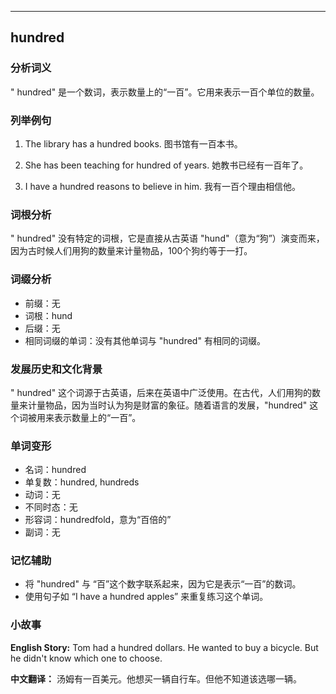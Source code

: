 
---------------
## hundred
### 分析词义
" hundred" 是一个数词，表示数量上的“一百”。它用来表示一百个单位的数量。

### 列举例句
1. The library has a hundred books.
   图书馆有一百本书。

2. She has been teaching for hundred of years.
   她教书已经有一百年了。

3. I have a hundred reasons to believe in him.
   我有一百个理由相信他。

### 词根分析
" hundred" 没有特定的词根，它是直接从古英语 "hund"（意为“狗”）演变而来，因为古时候人们用狗的数量来计量物品，100个狗约等于一打。

### 词缀分析
- 前缀：无
- 词根：hund
- 后缀：无
- 相同词缀的单词：没有其他单词与 "hundred" 有相同的词缀。

### 发展历史和文化背景
" hundred" 这个词源于古英语，后来在英语中广泛使用。在古代，人们用狗的数量来计量物品，因为当时认为狗是财富的象征。随着语言的发展，"hundred" 这个词被用来表示数量上的“一百”。

### 单词变形
- 名词：hundred
- 单复数：hundred, hundreds
- 动词：无
- 不同时态：无
- 形容词：hundredfold，意为“百倍的”
- 副词：无

### 记忆辅助
- 将 "hundred" 与 “百”这个数字联系起来，因为它是表示“一百”的数词。
- 使用句子如 “I have a hundred apples” 来重复练习这个单词。

### 小故事
**English Story:**
Tom had a hundred dollars. He wanted to buy a bicycle. But he didn't know which one to choose.

**中文翻译：**
汤姆有一百美元。他想买一辆自行车。但他不知道该选哪一辆。

